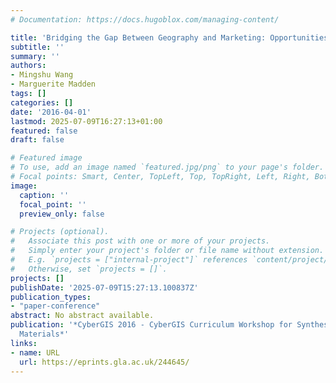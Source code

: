 ```yaml
---
# Documentation: https://docs.hugoblox.com/managing-content/

title: 'Bridging the Gap Between Geography and Marketing: Opportunities for CyberGIS'
subtitle: ''
summary: ''
authors:
- Mingshu Wang
- Marguerite Madden
tags: []
categories: []
date: '2016-04-01'
lastmod: 2025-07-09T16:27:13+01:00
featured: false
draft: false

# Featured image
# To use, add an image named `featured.jpg/png` to your page's folder.
# Focal points: Smart, Center, TopLeft, Top, TopRight, Left, Right, BottomLeft, Bottom, BottomRight.
image:
  caption: ''
  focal_point: ''
  preview_only: false

# Projects (optional).
#   Associate this post with one or more of your projects.
#   Simply enter your project's folder or file name without extension.
#   E.g. `projects = ["internal-project"]` references `content/project/deep-learning/index.md`.
#   Otherwise, set `projects = []`.
projects: []
publishDate: '2025-07-09T15:27:13.100837Z'
publication_types:
- "paper-conference"
abstract: No abstract available.
publication: '*CyberGIS 2016 - CyberGIS Curriculum Workshop for Synthesizing Education
  Materials*'
links:
- name: URL
  url: https://eprints.gla.ac.uk/244645/
---
```

